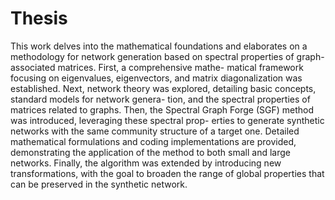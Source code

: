 # Thesis
This work delves into the mathematical foundations and elaborates on a methodology for network
generation based on spectral properties of graph-associated matrices. First, a comprehensive mathe-
matical framework focusing on eigenvalues, eigenvectors, and matrix diagonalization was established.
Next, network theory was explored, detailing basic concepts, standard models for network genera-
tion, and the spectral properties of matrices related to graphs.
Then, the Spectral Graph Forge (SGF) method was introduced, leveraging these spectral prop-
erties to generate synthetic networks with the same community structure of a target one. Detailed
mathematical formulations and coding implementations are provided, demonstrating the application
of the method to both small and large networks. Finally, the algorithm was extended by introducing
new transformations, with the goal to broaden the range of global properties that can be preserved
in the synthetic network.
